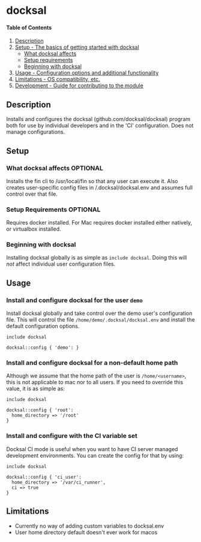 
# docksal
#### Table of Contents

1. [Description](#description)
2. [Setup - The basics of getting started with docksal](#setup)
    * [What docksal affects](#what-docksal-affects)
    * [Setup requirements](#setup-requirements)
    * [Beginning with docksal](#beginning-with-docksal)
3. [Usage - Configuration options and additional functionality](#usage)
4. [Limitations - OS compatibility, etc.](#limitations)
5. [Development - Guide for contributing to the module](#development)

## Description

Installs and configures the docksal (github.com/docksal/docksal) program both for use by individual developers and in the 'CI' configuration. Does not manage configurations.

## Setup

### What docksal affects **OPTIONAL**

Installs the fin cli to /usr/local/fin so that any user can execute it. Also creates user-specific config files in <home>/.docksal/docksal.env and assumes full control over that file.

### Setup Requirements **OPTIONAL**

Requires docker installed. For Mac requires docker installed either natively, or virtualbox installed.

### Beginning with docksal

Installing docksal globally is as simple as `include docksal`. Doing this will *not* affect individual user configuration files.

## Usage

### Install and configure docksal for the user `demo`

Install docksal globally and take control over the demo user's configuration file. This will control the file `/home/demo/.docksal/docksal.env` and install the default configuration options.

```puppet
include docksal

docksal::config { 'demo': }
```

### Install and configure docksal for a non-default home path

Although we assume that the home path of the user is `/home/<username>`, this is not applicable to mac nor to all users. If you need to override this value, it is as simple as:

```puppet
include docksal

docksal::config { 'root':
  home_directory => '/root'
}
```

### Install and configure with the CI variable set

Docksal CI mode is useful when you want to have CI server managed development environments. You can create the config for that by using:

```puppet
include docksal

docksal::config { 'ci_user':
  home_directory => '/var/ci_runner',
  ci => true
}
```

## Limitations

* Currently no way of adding custom variables to docksal.env
* User home directory default doesn't ever work for macos
